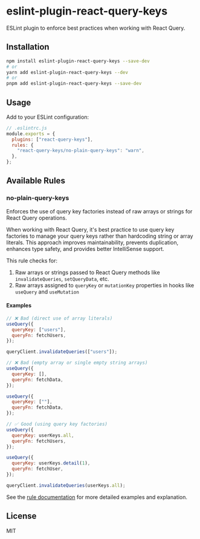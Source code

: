 # eslint-plugin-react-query-keys

ESLint plugin to enforce best practices when working with React Query.

## Installation

```bash
npm install eslint-plugin-react-query-keys --save-dev
# or
yarn add eslint-plugin-react-query-keys --dev
# or
pnpm add eslint-plugin-react-query-keys --save-dev
```

## Usage

Add to your ESLint configuration:

```js
// .eslintrc.js
module.exports = {
  plugins: ["react-query-keys"],
  rules: {
    "react-query-keys/no-plain-query-keys": "warn",
  },
};
```

## Available Rules

### no-plain-query-keys

Enforces the use of query key factories instead of raw arrays or strings for React Query operations.

When working with React Query, it's best practice to use query key factories to manage your query keys rather than hardcoding string or array literals. This approach improves maintainability, prevents duplication, enhances type safety, and provides better IntelliSense support.

This rule checks for:

1. Raw arrays or strings passed to React Query methods like `invalidateQueries`, `setQueryData`, etc.
2. Raw arrays assigned to `queryKey` or `mutationKey` properties in hooks like `useQuery` and `useMutation`

#### Examples

```jsx
// ❌ Bad (direct use of array literals)
useQuery({
  queryKey: ["users"],
  queryFn: fetchUsers,
});

queryClient.invalidateQueries(["users"]);

// ❌ Bad (empty array or single empty string arrays)
useQuery({
  queryKey: [],
  queryFn: fetchData,
});

useQuery({
  queryKey: [""],
  queryFn: fetchData,
});

// ✅ Good (using query key factories)
useQuery({
  queryKey: userKeys.all,
  queryFn: fetchUsers,
});

useQuery({
  queryKey: userKeys.detail(1),
  queryFn: fetchUser,
});

queryClient.invalidateQueries(userKeys.all);
```

See the [rule documentation](docs/rules/no-plain-query-keys.md) for more detailed examples and explanation.

## License

MIT
